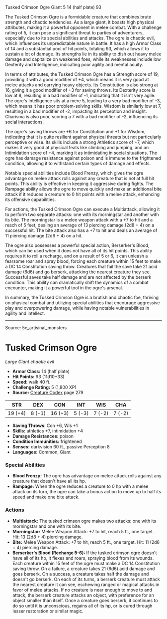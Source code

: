 <MonsterName/>Tusked Crimson Ogre</MonsterName>
<CreatureType/>Giant</CreatureType>
<CR/>5</CR>
<AC/>14 (half plate)</AC>
<HP/>93</HP>
<summary>The Tusked Crimson Ogre is a formidable creature that combines brute strength and chaotic tendencies. As a large giant, it boasts high physical attributes, making it a powerful opponent in melee combat. With a challenge rating of 5, it can pose a significant threat to parties of adventurers, especially due to its special abilities and attacks. The ogre is chaotic evil, which influences its unpredictable nature in battle. It has a high Armor Class of 14 and a substantial pool of hit points, totaling 93, which allows it to sustain a lot of damage. Its strengths lie in its ability to dish out heavy melee damage and capitalize on weakened foes, while its weaknesses include low Dexterity and Intelligence, indicating poor agility and mental acuity.</summary>

<detail>

In terms of attributes, the Tusked Crimson Ogre has a Strength score of 19, providing it with a good modifier of +4, which means it is very good at melee attacks and carrying heavy objects. Its Constitution is also strong at 16, giving it a good modifier of +3 for saving throws. Its Dexterity score is low at 8, resulting in a bad modifier of -1, indicating that it isn't very agile. The ogre's Intelligence sits at a mere 5, leading to a very bad modifier of -3, which means it has poor problem-solving skills. Wisdom is similarly low at 7, resulting in a bad modifier of -2, impacting its perception and insight. Charisma is also poor, scoring a 7 with a bad modifier of -2, influencing its social interactions.

The ogre's saving throws are +6 for Constitution and +1 for Wisdom, indicating that it is quite resilient against physical threats but not particularly perceptive or wise. Its skills include a strong Athletics score of +7, which makes it very good at physical feats like climbing and jumping, and an Intimidation score of +4, marking it as intimidating in social situations. The ogre has damage resistance against poison and is immune to the frightened condition, allowing it to withstand certain types of damage and effects.

Notable special abilities include Blood Frenzy, which gives the ogre advantage on melee attack rolls against any creature that is not at full hit points. This ability is effective in keeping it aggressive during fights. The Rampage ability allows the ogre to move quickly and make an additional bite attack if it reduces a creature to 0 hit points with a melee attack, enhancing its offensive capabilities.

For actions, the Tusked Crimson Ogre can execute a Multiattack, allowing it to perform two separate attacks: one with its morningstar and another with its bite. The morningstar is a melee weapon attack with a +7 to hit and a reach of 5 feet, dealing an average of 13 piercing damage (2d8 + 4) on a successful hit. The bite attack also has a +7 to hit and deals an average of 11 piercing damage (2d6 + 4) on a hit.

The ogre also possesses a powerful special action, Berserker's Blood, which can be used when it does not have all of its hit points. This ability requires it to roll a recharge, and on a result of 5 or 6, it can unleash a fearsome roar and spray blood, forcing each creature within 15 feet to make a DC 14 Constitution saving throw. Creatures that fail the save take 21 acid damage (6d6) and go berserk, attacking the nearest creature they see. Successful saves take half damage and are not affected by the berserk condition. This ability can dramatically shift the dynamics of a combat encounter, making it a powerful tool in the ogre's arsenal.

In summary, the Tusked Crimson Ogre is a brutish and chaotic foe, thriving on physical combat and utilizing special abilities that encourage aggressive play and overpowering damage, while having notable vulnerabilities in agility and intellect.</detail>



---

Source: 5e_artisinal_monsters

# Tusked Crimson Ogre

*Large* *Giant* *chaotic evil*

- **Armor Class:** 14 (half plate)
- **Hit Points:** 93 (11d10+33)
- **Speed:** walk 40 ft.
- **Challenge Rating:** 5 (1,800 XP)
- **Source:** [Creature Codex](https://koboldpress.com/kpstore/product/creature-codex-for-5th-edition-dnd) page 279

| STR | DEX | CON | INT | WIS | CHA |
| --- | --- | --- | --- | --- | --- |
| 19 (+4) | 8 (-1) | 16 (+3) | 5 (-3) | 7 (-2) | 7 (-2) |

- **Saving Throws**: Con +6, Wis +1
- **Skills:** athletics +7, intimidation +4
- **Damage Resistances:** poison
- **Condition Immunities:** frightened
- **Senses:** darkvision 60 ft., passive Perception 8
- **Languages:** Common, Giant

### Special Abilities

- **Blood Frenzy:** The ogre has advantage on melee attack rolls against any creature that doesn't have all its hp.
- **Rampage:** When the ogre reduces a creature to 0 hp with a melee attack on its turn, the ogre can take a bonus action to move up to half its speed and make one bite attack.

### Actions

- **Multiattack:** The tusked crimson ogre makes two attacks: one with its morningstar and one with its bite.
- **Morningstar:** Melee Weapon Attack: +7 to hit, reach 5 ft., one target. Hit: 13 (2d8 + 4) piercing damage.
- **Bite:** Melee Weapon Attack: +7 to hit, reach 5 ft., one target. Hit: 11 (2d6 + 4) piercing damage.
- **Berserker's Blood (Recharge 5-6):** If the tusked crimson ogre doesn't have all of its hp, it flexes and roars, spraying blood from its wounds. Each creature within 15 feet of the ogre must make a DC 14 Constitution saving throw. On a failure, a creature takes 21 (6d6) acid damage and goes berserk. On a success, a creature takes half the damage and doesn't go berserk. On each of its turns, a berserk creature must attack the nearest creature it can see, eschewing ranged or magical attacks in favor of melee attacks. If no creature is near enough to move to and attack, the berserk creature attacks an object, with preference for an object smaller than itself. Once a creature goes berserk, it continues to do so until it is unconscious, regains all of its hp, or is cured through lesser restoration or similar magic.




